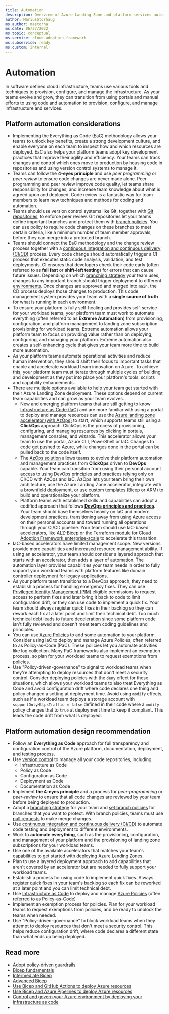 ```yaml
---
title: Automation
description: Overview of Azure Landing Zone and platform services automation considerations and recommendations.
author: MariusStorhaug
ms.author: mastorha
ms.date: 06/27/2022
ms.topic: conceptual
ms.service: cloud-adoption-framework
ms.subservice: ready
ms.custom: internal
---
```


# Automation

In software defined cloud infrastructure, teams use various tools and techniques to provision, configure, and manage the infrastructure. As your teams evolve and grow, they can transition from using portals and manual efforts to using code and automation to provision, configure, and manage infrastructure and services.

## Platform automation considerations

- Implementing the Everything as Code (EaC) methodology allows your teams to unlock key benefits, create a strong development culture, and enable everyone on each team to inspect how and which resources are deployed. EaC also helps your platform teams adopt key development practices that improve their agility and efficiency. Your teams can track changes and control which ones move to production by housing code in repositories and using version control systems to manage it.
- Teams can follow the **4-eyes principle** and use *peer programming* or *peer review* to ensure code changes are never made alone. Peer programming and peer review improve code quality, let teams share responsibility for changes, and increase team knowledge about what is agreed upon and deployed. Code review is a fantastic way for team members to learn new techniques and methods for coding and automation.
- Teams should use version control systems like Git, together with [Git repositories](../considerations/development-strategy-development-lifecycle.md#repository-strategy), to enforce peer review. Git repositories let your teams define important branches and protect them with [branch policies](../considerations/development-strategy-development-lifecycle.md#branch-strategy). You can use policy to require code changes on these branches to meet certain criteria, like a minimum number of team member approvals, before they can merge into a protected branch.
- Teams should connect the EaC methodology and the change review process together with a [continuous integration and continuous delivery (CI/CD)](../considerations/development-strategy-development-lifecycle.md#automated-builds) process. Every code change should automatically trigger a CI process that executes static code analysis, validation, and test deployments. CI ensures that developers check their code early (often referred to as **fail fast** or **shift-left testing**) for errors that can cause future issues. Depending on which [branching strategy](../considerations/development-strategy-development-lifecycle.md#branch-strategy) your team uses, changes to any important branch should trigger deployment to different [environments](../considerations/environments.md). Once changes are approved and merged into `main`, the CD process deploys those changes to production. This code management system provides your team with a **single source of truth** for what is running in each environment.
- To ensure your platform is fully self-healing and provides self-service for your workload teams, your platform team must work to automate everything (often referred to as **Extreme Automation**) from provisioning, configuration, and platform management to landing zone subscription provisioning for workload teams. Extreme automation allows your platform team to focus on providing value rather than on deploying, configuring, and managing your platform. Extreme automation also creates a self-enhancing cycle that gives your team more time to build more automation.
- As your platform teams automate operational activities and reduce human intervention, they should shift their focus to important tasks that enable and accelerate workload team innovation on Azure. To achieve this, your platform team must iterate through multiple cycles of building and development as they put into place your platform's tools, scripts and capability enhancements.
- There are multiple options available to help your team get started with their Azure Landing Zone deployment. These options depend on current team capabilities and can grow as your team evolves.
  - New and emerging platform teams that are still getting to know [Infrastructure as Code (IaC)](/azure/architecture/checklist/dev-ops#management) and are more familiar with using a portal to deploy and manage resources can use the [Azure landing zone accelerator (with AzOps)](../landing-zone/index.md#azure-landing-zone-accelerator) to start, which supports teams still using a **ClickOps** approach. ClickOps is the process of provisioning, configuring, and managing resources by clicking in portals, management consoles, and wizards. This accelerator allows your team to use the portal, Azure CLI, PowerShell or IaC. Changes to code get pushed to Azure, while changes done in the portal can be pulled back to the code itself.
  - The [AzOps solution](https://github.com/Azure/AzOps) allows teams to evolve their platform automation and management practices from **ClickOps** driven to **DevOps** capable. Your team can transition from using their personal account access to using DevOps principles and practices relying only on CI/CD with AzOps and IaC. AzOps lets your team bring their own architecture, use the Azure Landing Zone accelerator, integrate with a brownfield deployment, or use custom templates (Bicep or ARM) to build and operationalize your platform.
  - Platform teams with established skills and capabilities can adopt a codified approach that follows **[DevOps principles and practices](./devops-principles-and-practices.md)**. Your team should base themselves heavily on IaC and modern development practices, transitioning away from using Azure access on their personal accounts and toward running all operations through your CI/CD pipeline. Your team should use IaC-based accelerators, like [ALZ-Bicep](https://github.com/Azure/ALZ-Bicep) or the [Terraform module for Cloud Adoption Framework enterprise-scale](../landing-zone/terraform-module.md) to accelerate this transition.
- IaC-based accelerators have limited management scope. New versions provide more capabilities and increased resource management ability. If using an accelerator, your team should consider a layered approach that starts with an accelerator, then adds a layer of automation. The automation layer provides capabilities your team needs in order to fully support your workload teams with platform features like domain controller deployment for legacy applications.
- As your platform team transitions to a DevOps approach, they need to establish a process for handling emergency fixes. They can use [Privileged Identity Management (PIM)](/azure/active-directory/privileged-identity-management/pim-configure) eligible permissions to request access to perform fixes and later bring it back to code to limit configuration drift, or they can use code to implement a quick fix. Your team should always register quick fixes in their backlog so they can rework each fix at a later point and limit their technical debt. Too much technical debt leads to future deceleration since some platform code isn't fully reviewed and doesn't meet team coding guidelines and principles.
- You can use [Azure Policies](/azure/governance/policy/overview) to add some automation to your platform. Consider using IaC to deploy and manage Azure Policies, often referred to as Policy-as-Code (PaC). These policies let you automate activities like log collection. Many PaC frameworks also implement an exemption process, so plan for your workload teams to request exemptions from policies.
- Use "Policy-driven-governance" to signal to workload teams when they're attempting to deploy resources that don't meet a security control. Consider deploying policies with the `deny` effect for these situations, which allows your workload teams to also treat Everything as Code and avoid configuration drift where code declares one thing and policy changed a setting at deployment time. Avoid using `modify` effects, such as if a workload team deploys a storage account with `supportOnlyHttpsTraffic = false` defined in their code where a `modify` policy changes that to `true` at deployment time to keep it compliant. This leads the code drift from what is deployed.

## Platform automation design recommendation

- Follow an **Everything as Code** approach for full transparency and configuration control of the Azure platform, documentation, deployment, and testing process.
- Use [version control](/devops/develop/git/what-is-version-control) to manage all your code repositories, including:
  - Infrastructure as Code
  - Policy as Code
  - Configuration as Code
  - Deployment as Code
  - Documentation as Code
- Implement **the 4-eyes principle** and a process for *peer-programming* or *peer-review* to ensure that all code changes are reviewed by your team before being deployed to production.
- Adopt a [branching strategy](/azure/devops/repos/git/git-branching-guidance) for your team and [set branch policies](/azure/devops/repos/git/branch-policies) for branches that you want to protect. With branch policies, teams must use [pull requests](/azure/devops/repos/git/about-pull-requests) to make merge changes.
- Use [continuous integration and continuous delivery (CI/CD)](./devops-principles-and-practices.md#define-your-devops-framework) to automate code testing and deployment to different environments.
- Work to **automate everything**, such as the provisioning, configuration, and management of your platform and the provisioning of landing zone subscriptions for your workload teams.
- Use one of the available accelerators that matches your team's capabilities to get started with deploying Azure Landing Zones.
- Plan to use a layered deployment approach to add capabilities that aren't covered by an accelerator but are needed to fully support your workload teams.
- Establish a process for using code to implement quick fixes. Always register quick fixes in your team's backlog so each fix can be reworked at a later point and you can limit technical debt.
- Use [Infrastructure as Code](./infrastructure-as-code.md) to deploy and manage [Azure Policies](/azure/governance/policy/overview) (often referred to as Policy-as-Code)
- Implement an exemption process for policies. Plan for your workload teams to request exemptions from policies, and be ready to unblock the teams when needed.
- Use "Policy-driven-governance" to block workload teams when they attempt to deploy resources that don't meet a security control. This helps reduce configuration drift, where code declares a different state than what ends up being deployed.

## Read more

- [Adopt policy-driven guardrails](../enterprise-scale/dine-guidance.md)
- [Bicep fundamentals](/training/paths/fundamentals-bicep)
- [Intermediate Bicep](/training/paths/intermediate-bicep)
- [Advanced Bicep](/training/paths/advanced-bicep)
- [Use Bicep and GitHub Actions to deploy Azure resources](/training/paths/bicep-github-actions)
- [Use Bicep and Azure Pipelines to deploy Azure resources](/training/paths/bicep-azure-pipelines)
- [Control and govern your Azure environment by deploying your infrastructure as code](/training/modules/control-govern-azure-environment-deploying-infrastructure-code/)
-
